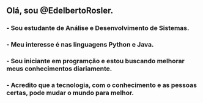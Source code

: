 ## Olá, sou @EdelbertoRosler.
### - Sou estudante de Análise e Desenvolvimento de Sistemas.
### - Meu interesse é nas linguagens Python e Java.
### - Sou iniciante em programção e estou buscando melhorar meus conhecimentos diariamente.
### - Acredito que a tecnologia, com o conhecimento e as pessoas certas, pode mudar o mundo para melhor.
